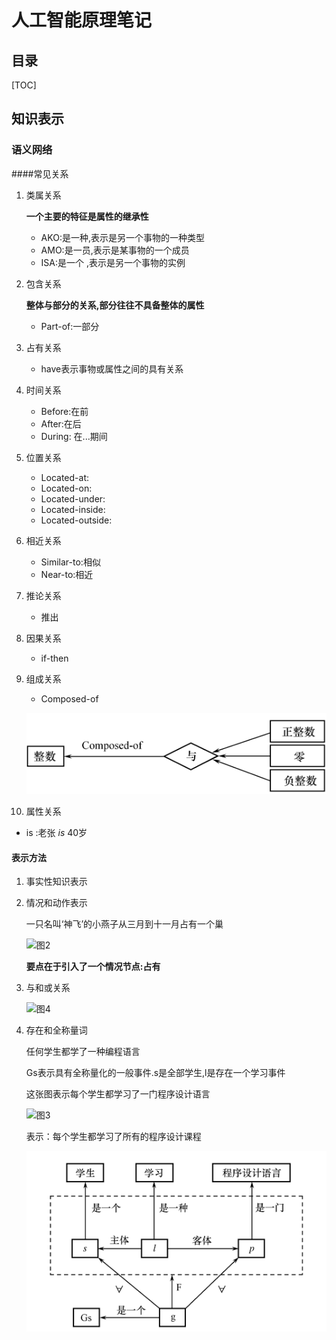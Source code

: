 # 人工智能原理笔记

## 目录

[TOC]

## 知识表示

### 语义网络

####常见关系

1. 类属关系

   **一个主要的特征是属性的继承性** 

   * AKO:是一种,表示是另一个事物的一种类型
   * AMO:是一员,表示是某事物的一个成员
   * ISA:是一个 ,表示是另一个事物的实例

2. 包含关系

   **整体与部分的关系,部分往往不具备整体的属性**

   * Part-of:一部分

3. 占有关系

   * have表示事物或属性之间的具有关系

4. 时间关系

   * Before:在前
   * After:在后
   * During: 在...期间

5. 位置关系

   * Located-at:
   * Located-on:
   * Located-under:
   * Located-inside:
   * Located-outside:

6. 相近关系

   * Similar-to:相似
   * Near-to:相近

7. 推论关系

   * 推出

8. 因果关系

   * if-then

9. 组成关系

   * Composed-of

   ![图1](composed-of.png)

10. 属性关系

   * is :老张 *is* 40岁

#### 表示方法

1. 事实性知识表示

2. 情况和动作表示

   一只名叫‘神飞’的小燕子从三月到十一月占有一个巢

   ![图2](C:\Users\12131\Desktop\人工智能原理笔记\2.png)

   **要点在于引入了一个情况节点:占有**

3. 与和或关系

   ![图4](C:\Users\12131\Desktop\人工智能原理笔记\4.png)

4. 存在和全称量词

   任何学生都学了一种编程语言

   Gs表示具有全称量化的一般事件.s是全部学生,l是存在一个学习事件

   这张图表示每个学生都学习了一门程序设计语言

   ![图3](C:\Users\12131\Desktop\人工智能原理笔记\3.png)

   

   表示：每个学生都学习了所有的程序设计课程

   ![](5.png)
   
   

   

